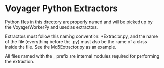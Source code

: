 Voyager Python Extractors
=========================

Python files in this directory are properly named and will be picked up
by the VoyagerWorkerPy and used as extractors.

Extractors must follow this naming convention: *Extractor.py, and the name of the
file (everything before the .py) must also be the name of a class inside
the file. See the Md5Extractor.py as an example.

All files named with the _ prefix are internal modules required for performing the extraction.
